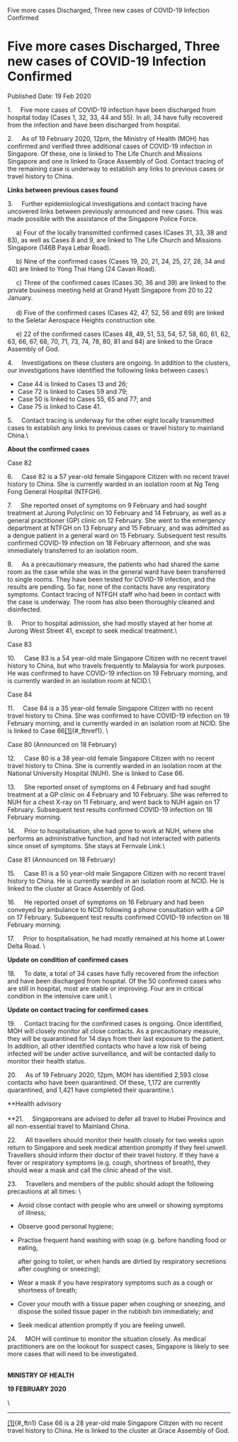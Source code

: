 Five more cases Discharged, Three new cases of COVID-19 Infection
Confirmed

Five more cases Discharged, Three new cases of COVID-19 Infection Confirmed
===========================================================================

Published Date: 19 Feb 2020

1\.     Five more cases of COVID-19 infection have been discharged from
hospital today (Cases 1, 32, 33, 44 and 55). In all, 34 have fully
recovered from the infection and have been discharged from hospital.

2.     As of 19 February 2020, 12pm, the Ministry of Health (MOH) has
confirmed and verified three additional cases of COVID-19 infection in
Singapore. Of these, one is linked to The Life Church and Missions
Singapore and one is linked to Grace Assembly of God. Contact tracing of
the remaining case is underway to establish any links to previous cases
or travel history to China.

**Links between previous cases found**

3.     Further epidemiological investigations and contact tracing have
uncovered links between previously announced and new cases. This was
made possible with the assistance of the Singapore Police Force.

     a) Four of the locally transmitted confirmed cases (Cases 31, 33,
38 and 83), as well as Cases 8 and 9, are linked to The Life Church and
Missions Singapore (146B Paya Lebar Road).

     b) Nine of the confirmed cases (Cases 19, 20, 21, 24, 25, 27, 28,
34 and 40) are linked to Yong Thai Hang (24 Cavan Road).

     c) Three of the confirmed cases (Cases 30, 36 and 39) are linked to
the private business meeting held at Grand Hyatt Singapore from 20 to 22
January.\
\
     d) Five of the confirmed cases (Cases 42, 47, 52, 56 and 69) are
linked to the Seletar Aerospace Heights construction site.

     e) 22 of the confirmed cases (Cases 48, 49, 51, 53, 54, 57, 58, 60,
61, 62, 63, 66, 67, 68, 70, 71, 73, 74, 78, 80, 81 and 84) are linked to
the Grace Assembly of God.

4.     Investigations on these clusters are ongoing. In addition to the
clusters, our investigations have identified the following links between
cases:\

-   Case 44 is linked to Cases 13 and 26;
-   Case 72 is linked to Cases 59 and 79;
-   Case 50 is linked to Cases 55, 65 and 77; and
-   Case 75 is linked to Case 41.

5.     Contact tracing is underway for the other eight locally
transmitted cases to establish any links to previous cases or travel
history to mainland China.\

**About the confirmed cases**

Case 82

6.     Case 82 is a 57 year-old female Singapore Citizen with no recent
travel history to China. She is currently warded in an isolation room at
Ng Teng Fong General Hospital (NTFGH).

7.     She reported onset of symptoms on 9 February and had sought
treatment at Jurong Polyclinic on 10 February and 14 February, as well
as a general practitioner (GP) clinic on 12 February. She went to the
emergency department at NTFGH on 13 February and 15 February, and was
admitted as a dengue patient in a general ward on 15 February.
Subsequent test results confirmed COVID-19 infection on 18 February
afternoon, and she was immediately transferred to an isolation room.

8.     As a precautionary measure, the patients who had shared the same
room as the case while she was in the general ward have been transferred
to single rooms. They have been tested for COVID-19 infection, and the
results are pending. So far, none of the contacts have any respiratory
symptoms. Contact tracing of NTFGH staff who had been in contact with
the case is underway. The room has also been thoroughly cleaned and
disinfected.

9.     Prior to hospital admission, she had mostly stayed at her home at
Jurong West Street 41, except to seek medical treatment.\

Case 83

10.     Case 83 is a 54 year-old male Singapore Citizen with no recent
travel history to China, but who travels frequently to Malaysia for work
purposes. He was confirmed to have COVID-19 infection on 19 February
morning, and is currently warded in an isolation room at NCID.\

Case 84

11.     Case 84 is a 35 year-old female Singapore Citizen with no recent
travel history to China. She was confirmed to have COVID-19 infection on
19 February morning, and is currently warded in an isolation room at
NCID. She is linked to Case
66[\[1\]](file:///C:/Users/Yap%20Wei%20Qiang/Desktop/Wei%20Qiang/MOH%20Briefing%20-%20Wuhan%20Pneumonia/Press%20Release-Confirmed%20cases%2082%20to%2084-Draft%2019Feb%20(final).docx#_ftn1){#_ftnref1}. \

Case 80 (Announced on 18 February)

12.     Case 80 is a 38 year-old female Singapore Citizen with no recent
travel history to China. She is currently warded in an isolation room at
the National University Hospital (NUH). She is linked to Case 66.

13.     She reported onset of symptoms on 4 February and had sought
treatment at a GP clinic on 4 February and 10 February. She was referred
to NUH for a chest X-ray on 11 February, and went back to NUH again on
17 February. Subsequent test results confirmed COVID-19 infection on 18
February morning.

14.     Prior to hospitalisation, she had gone to work at NUH, where she
performs an administrative function, and had not interacted with
patients since onset of symptoms. She stays at Fernvale Link.\

Case 81 (Announced on 18 February)

15.     Case 81 is a 50 year-old male Singapore Citizen with no recent
travel history to China. He is currently warded in an isolation room at
NCID. He is linked to the cluster at Grace Assembly of God.

16.     He reported onset of symptoms on 16 February and had been
conveyed by ambulance to NCID following a phone consultation with a GP
on 17 February. Subsequent test results confirmed COVID-19 infection on
18 February morning.

17.     Prior to hospitalisation, he had mostly remained at his home at
Lower Delta Road. \

**Update on condition of confirmed cases**

18.     To date, a total of 34 cases have fully recovered from the
infection and have been discharged from hospital. Of the 50 confirmed
cases who are still in hospital, most are stable or improving. Four are
in critical condition in the intensive care unit.\

**Update on contact tracing for confirmed cases**

19.     Contact tracing for the confirmed cases is ongoing. Once
identified, MOH will closely monitor all close contacts. As a
precautionary measure, they will be quarantined for 14 days from their
last exposure to the patient. In addition, all other identified contacts
who have a low risk of being infected will be under active surveillance,
and will be contacted daily to monitor their health status.

20.     As of 19 February 2020, 12pm, MOH has identified 2,593 close
contacts who have been quarantined. Of these, 1,172 are currently
quarantined, and 1,421 have completed their quarantine.\

**Health advisory\
\
**21.     Singaporeans are advised to defer all travel to Hubei Province
and all non-essential travel to Mainland China.

22.     All travellers should monitor their health closely for two weeks
upon return to Singapore and seek medical attention promptly if they
feel unwell. Travellers should inform their doctor of their travel
history. If they have a fever or respiratory symptoms (e.g. cough,
shortness of breath), they should wear a mask and call the clinic ahead
of the visit.

23.     Travellers and members of the public should adopt the following
precautions at all times: \

-   Avoid close contact with people who are unwell or showing symptoms
    of illness;
-   Observe good personal hygiene;
-   Practise frequent hand washing with soap (e.g. before handling food
    or eating,

    after going to toilet, or when hands are dirtied by respiratory
    secretions after coughing or sneezing);

-   Wear a mask if you have respiratory symptoms such as a cough or
    shortness of breath;
-   Cover your mouth with a tissue paper when coughing or sneezing, and
    dispose the soiled tissue paper in the rubbish bin immediately; and
-   Seek medical attention promptly if you are feeling unwell.

24.     MOH will continue to monitor the situation closely. As medical
practitioners are on the lookout for suspect cases, Singapore is likely
to see more cases that will need to be investigated.

\
**MINISTRY OF HEALTH**

<div>

</div>

**19 FEBRUARY 2020**

<div>

\

------------------------------------------------------------------------

<div id="ftn1">

[\[1\]](file:///C:/Users/Yap%20Wei%20Qiang/Desktop/Wei%20Qiang/MOH%20Briefing%20-%20Wuhan%20Pneumonia/Press%20Release-Confirmed%20cases%2082%20to%2084-Draft%2019Feb%20(final).docx#_ftnref1){#_ftn1}
Case 66 is a 28 year-old male Singapore Citizen with no recent travel
history to China. He is linked to the cluster at Grace Assembly of God.

</div>

</div>
